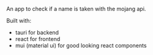 An app to check if a name is taken with the mojang api. 

Built with: 
- tauri for backend
- react for frontend
- mui (material ui) for good looking react components
